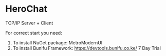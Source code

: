 # HeroChat
TCP/IP Server + Client

For correct start you need:
1) To install NuGet package: MetroModernUI
2) To install Bunifu Framework: https://devtools.bunifu.co.ke/ 7 Day Trial
